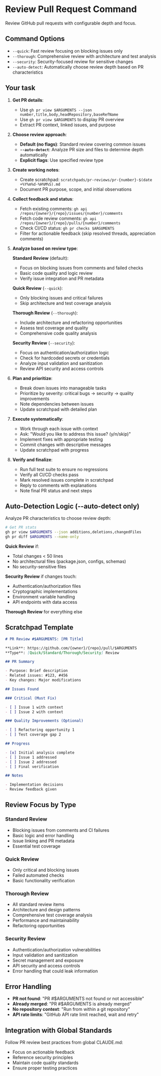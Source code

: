 # Review Pull Request Command

Review GitHub pull requests with configurable depth and focus.

## Command Options

- `--quick`: Fast review focusing on blocking issues only
- `--thorough`: Comprehensive review with architecture and test analysis
- `--security`: Security-focused review for sensitive changes
- `--auto-detect`: Automatically choose review depth based on PR characteristics

## Your task

1. **Get PR details**:
   - Use `gh pr view $ARGUMENTS --json number,title,body,headRepository,baseRefName`
   - Use `gh pr view $ARGUMENTS` to display PR overview
   - Extract PR context, linked issues, and purpose

2. **Choose review approach**:
   - **Default (no flags)**: Standard review covering common issues
   - **`--auto-detect`**: Analyze PR size and files to determine depth automatically
   - **Explicit flags**: Use specified review type

3. **Create working notes**:
   - Create scratchpad: `scratchpads/pr-reviews/pr-{number}-$(date +%Y%m%d-%H%M%S).md`
   - Document PR purpose, scope, and initial observations

4. **Collect feedback and status**:
   - Fetch existing comments: `gh api /repos/{owner}/{repo}/issues/{number}/comments`
   - Fetch code review comments: `gh api /repos/{owner}/{repo}/pulls/{number}/comments`
   - Check CI/CD status: `gh pr checks $ARGUMENTS`
   - Filter for actionable feedback (skip resolved threads, appreciation comments)

5. **Analyze based on review type**:

   **Standard Review** (default):
   - Focus on blocking issues from comments and failed checks
   - Basic code quality and logic review
   - Verify issue integration and PR metadata

   **Quick Review** (`--quick`):
   - Only blocking issues and critical failures
   - Skip architecture and test coverage analysis

   **Thorough Review** (`--thorough`):
   - Include architecture and refactoring opportunities
   - Assess test coverage and quality
   - Comprehensive code quality analysis

   **Security Review** (`--security`):
   - Focus on authentication/authorization logic
   - Check for hardcoded secrets or credentials
   - Analyze input validation and sanitization
   - Review API security and access controls

6. **Plan and prioritize**:
   - Break down issues into manageable tasks
   - Prioritize by severity: critical bugs → security → quality improvements
   - Note dependencies between issues
   - Update scratchpad with detailed plan

7. **Execute systematically**:
   - Work through each issue with context
   - Ask: "Would you like to address this issue? (y/n/skip)"
   - Implement fixes with appropriate testing
   - Commit changes with descriptive messages
   - Update scratchpad with progress

8. **Verify and finalize**:
   - Run full test suite to ensure no regressions
   - Verify all CI/CD checks pass
   - Mark resolved issues complete in scratchpad
   - Reply to comments with explanations
   - Note final PR status and next steps

## Auto-Detection Logic (--auto-detect only)

Analyze PR characteristics to choose review depth:

```bash
# Get PR stats
gh pr view $ARGUMENTS --json additions,deletions,changedFiles
gh pr diff $ARGUMENTS --name-only
```

**Quick Review** if:

- Total changes < 50 lines
- No architectural files (package.json, configs, schemas)
- No security-sensitive files

**Security Review** if changes touch:

- Authentication/authorization files
- Cryptographic implementations
- Environment variable handling
- API endpoints with data access

**Thorough Review** for everything else

## Scratchpad Template

```markdown
# PR Review #$ARGUMENTS: [PR Title]

**Link**: https://github.com/{owner}/{repo}/pull/$ARGUMENTS
**Type**: [Quick/Standard/Thorough/Security] Review

## PR Summary

- Purpose: Brief description
- Related issues: #123, #456
- Key changes: Major modifications

## Issues Found

### Critical (Must Fix)

- [ ] Issue 1 with context
- [ ] Issue 2 with context

### Quality Improvements (Optional)

- [ ] Refactoring opportunity 1
- [ ] Test coverage gap 2

## Progress

- [x] Initial analysis complete
- [ ] Issue 1 addressed
- [ ] Issue 2 addressed
- [ ] Final verification

## Notes

- Implementation decisions
- Review feedback given
```

## Review Focus by Type

### Standard Review

- Blocking issues from comments and CI failures
- Basic logic and error handling
- Issue linking and PR metadata
- Essential test coverage

### Quick Review

- Only critical and blocking issues
- Failed automated checks
- Basic functionality verification

### Thorough Review

- All standard review items
- Architecture and design patterns
- Comprehensive test coverage analysis
- Performance and maintainability
- Refactoring opportunities

### Security Review

- Authentication/authorization vulnerabilities
- Input validation and sanitization
- Secret management and exposure
- API security and access controls
- Error handling that could leak information

## Error Handling

- **PR not found**: "PR #$ARGUMENTS not found or not accessible"
- **Already merged**: "PR #$ARGUMENTS is already merged"
- **No repository context**: "Run from within a git repository"
- **API rate limits**: "GitHub API rate limit reached, wait and retry"

## Integration with Global Standards

Follow PR review best practices from global CLAUDE.md:

- Focus on actionable feedback
- Reference security principles
- Maintain code quality standards
- Ensure proper testing practices
